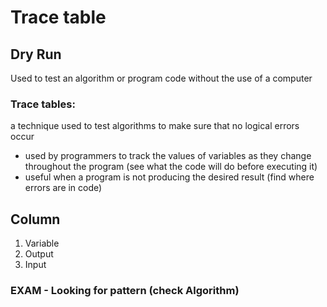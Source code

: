 # Trace table
## Dry Run
   Used to test an algorithm or program code without the use of a computer

### Trace tables: 
a technique used to test algorithms to make sure that no logical errors occur

- used by programmers to track the values of variables as they change throughout the program (see what the code will do before executing it)
- useful when a program is not producing the desired result (find where errors are in code)

## Column
1. Variable
2. Output
3. Input

### EXAM - Looking for pattern (check Algorithm) 
